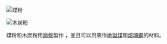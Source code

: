 ![煤粉](item:betterwithmods:material@18)

![木炭粉](item:betterwithmods:material@37)

煤粉和木炭粉用[磨盤](../blocks/millstone.md)製作 ，並且可以用來作[地獄煤](nether_coal.md)和[熔魂鋼](soulforged_steel.md)的材料。
